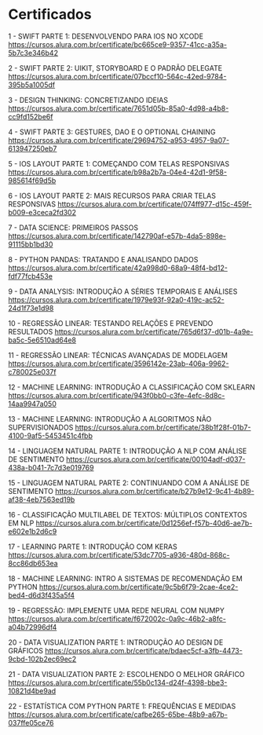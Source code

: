 # Certificados

1 - SWIFT PARTE 1: DESENVOLVENDO PARA IOS NO XCODE
https://cursos.alura.com.br/certificate/bc665ce9-9357-41cc-a35a-5b7c3e346b42

2 - SWIFT PARTE 2: UIKIT, STORYBOARD E O PADRÃO DELEGATE
https://cursos.alura.com.br/certificate/07bccf10-564c-42ed-9784-395b5a1005df

3 - DESIGN THINKING: CONCRETIZANDO IDEIAS
https://cursos.alura.com.br/certificate/7651d05b-85a0-4d98-a4b8-cc9fd152be6f

4 - SWIFT PARTE 3: GESTURES, DAO E O OPTIONAL CHAINING
https://cursos.alura.com.br/certificate/29694752-a953-4957-9a07-613947250eb7

5 - IOS LAYOUT PARTE 1: COMEÇANDO COM TELAS RESPONSIVAS
https://cursos.alura.com.br/certificate/b98a2b7a-04e4-42d1-9f58-985614f69d5b

6 - IOS LAYOUT PARTE 2: MAIS RECURSOS PARA CRIAR TELAS RESPONSIVAS
https://cursos.alura.com.br/certificate/074ff977-d15c-459f-b009-e3ceca2fd302

7 - DATA SCIENCE: PRIMEIROS PASSOS
https://cursos.alura.com.br/certificate/142790af-e57b-4da5-898e-91115bb1bd30

8 - PYTHON PANDAS: TRATANDO E ANALISANDO DADOS
https://cursos.alura.com.br/certificate/42a998d0-68a9-48f4-bd12-fdf77fcb453e

9 - DATA ANALYSIS: INTRODUÇÃO A SÉRIES TEMPORAIS E ANÁLISES
https://cursos.alura.com.br/certificate/1979e93f-92a0-419c-ac52-24d1f73e1d98

10 - REGRESSÃO LINEAR: TESTANDO RELAÇÕES E PREVENDO RESULTADOS
https://cursos.alura.com.br/certificate/765d6f37-d01b-4a9e-ba5c-5e6510ad64e8

11 - REGRESSÃO LINEAR: TÉCNICAS AVANÇADAS DE MODELAGEM
https://cursos.alura.com.br/certificate/3596142e-23ab-406a-9962-c780025e037f

12 - MACHINE LEARNING: INTRODUÇÃO A CLASSIFICAÇÃO COM SKLEARN
https://cursos.alura.com.br/certificate/943f0bb0-c3fe-4efc-8d8c-14aa9947a050

13 - MACHINE LEARNING: INTRODUÇÃO A ALGORITMOS NÃO SUPERVISIONADOS
https://cursos.alura.com.br/certificate/38b1f28f-01b7-4100-9af5-5453451c4fbb

14 - LINGUAGEM NATURAL PARTE 1: INTRODUÇÃO A NLP COM ANÁLISE DE SENTIMENTO
https://cursos.alura.com.br/certificate/00104adf-d037-438a-b041-7c7d3e019769

15 - LINGUAGEM NATURAL PARTE 2: CONTINUANDO COM A ANÁLISE DE SENTIMENTO
https://cursos.alura.com.br/certificate/b27b9e12-9c41-4b89-af38-4eb7563ed19b

16 - CLASSIFICAÇÃO MULTILABEL DE TEXTOS: MÚLTIPLOS CONTEXTOS EM NLP
https://cursos.alura.com.br/certificate/0d1256ef-f57b-40d6-ae7b-e602e1b2d6c9

17 - LEARNING PARTE 1: INTRODUÇÃO COM KERAS
https://cursos.alura.com.br/certificate/53dc7705-a936-480d-868c-8cc86db653ea

18 - MACHINE LEARNING: INTRO A SISTEMAS DE RECOMENDAÇÃO EM PYTHON
https://cursos.alura.com.br/certificate/9c5b6f79-2cae-4ce2-bed4-d6d3f435a5f4

19 - REGRESSÃO: IMPLEMENTE UMA REDE NEURAL COM NUMPY
https://cursos.alura.com.br/certificate/f672002c-0a9c-46b2-a8fc-a04b72996df4

20 - DATA VISUALIZATION PARTE 1: INTRODUÇÃO AO DESIGN DE GRÁFICOS
https://cursos.alura.com.br/certificate/bdaec5cf-a3fb-4473-9cbd-102b2ec69ec2

21 - DATA VISUALIZATION PARTE 2: ESCOLHENDO O MELHOR GRÁFICO
https://cursos.alura.com.br/certificate/55b0c134-d24f-4398-bbe3-10821d4be9ad

22 - ESTATÍSTICA COM PYTHON PARTE 1: FREQUÊNCIAS E MEDIDAS
https://cursos.alura.com.br/certificate/cafbe265-65be-48b9-a67b-037ffe05ce76
